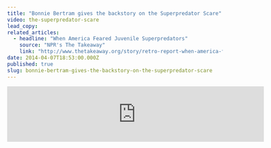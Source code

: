 ```yaml
---
title: "Bonnie Bertram gives the backstory on the Superpredator Scare"
video: the-superpredator-scare
lead_copy:
related_articles:
  - headline: "When America Feared Juvenile Superpredators"
    source: "NPR's The Takeaway"
    link: "http://www.thetakeaway.org/story/retro-report-when-america-feared-juvenile-superpredators/"
date: 2014-04-07T18:53:00.000Z
published: true
slug: bonnie-bertram-gives-the-backstory-on-the-superpredator-scare
---
```

<iframe width="600" height="130" frameborder="0" scrolling="no" src="https://www.wnyc.org/widgets/ondemand_player/takeaway/#file=%2Faudio%2Fxspf%2F361934%2F"></iframe>

